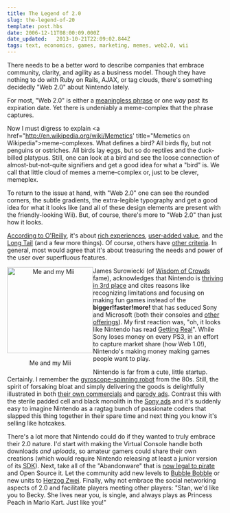 ```yaml
---
title: The Legend of 2.0
slug: the-legend-of-20
template: post.hbs
date: 2006-12-11T08:00:09.000Z
date_updated:   2013-10-21T22:09:02.844Z
tags: text, economics, games, marketing, memes, web2.0, wii
---
```


There needs to be a better word to describe companies that embrace community, clarity, and agility as a business model. Though they have nothing to do with Ruby on Rails, AJAX, or tag clouds, there's something decidedly "Web 2.0" about Nintendo lately.<!--more-->

For most, "Web 2.0" is either a <a href="http://www.37signals.com/svn/archives2/what_web_20_means_to_500_random_basecamp_customers.php" title="'What Web 2.0 means to 500 random Basecamp customers' on 37signals">meaningless phrase</a> or one <em>way</em> past its expiration date. Yet there is undeniably a meme-complex that the phrase captures.

Now I must digress to explain <a href="http://en.wikipedia.org/wiki/Memetics' title="Memetics on Wikipedia">meme-complexes</a>. What defines a bird? All birds fly, but not penguins or ostriches. All birds lay eggs, but so do reptiles and the duck-billed platypus. Still, one can look at a bird and see the loose connection of almost-but-not-quite signifiers and get a good idea for what a "bird" is. We call that little cloud of memes a meme-complex or, just to be clever, memeplex.

To return to the issue at hand, with "Web 2.0" one can see the rounded corners, the subtle gradients, the extra-legible typography and get a good idea for what it looks like (and all of these design elements are present with the friendly-looking Wii). But, of course, there's more to "Web 2.0" than just how it looks.

<a href="http://www.oreillynet.com/pub/a/oreilly/tim/news/2005/09/30/what-is-web-20.html" title="What is Web 2.0' on O'ReillyNet">According to O'Reilly</a>, it's about <a href="http://www.1up.com/do/reviewPage?cId=3155329" title="'Legend of Zelda: Twilight Princess' review">rich experiences</a>, <a href="http://www.youtube.com/watch?v=Hi6DfV9UetY" title="Editing your Mii">user-added value</a>, and the <a href="http://en.wikipedia.org/wiki/Virtual_Console_(Wii)" title="Virtual Console on Wikipedia">Long Tail</a> (and a few more things). Of course, others have <a href="http://web2.0validator.com/" title="Web2.0Validator">other criteria</a>. In general, most would agree that it's about treasuring the needs and power of the user over superfluous features.

<div class="pullquote" style="float:left; text-align:center;">
<img class="content" style="width:200px;" src="/wp-content/uploads/2006/12/mii.jpg" alt="Me and my Mii" />
<p class="small">Me and my Mii</p>
</div>

James Surowiecki (of <a href="http://www.randomhouse.com/features/wisdomofcrowds/" title="Wisdom of Crowds on Randomhouse">Wisdom of Crowds</a> fame), acknowledges that Nintendo is <a href="http://www.newyorker.com/talk/content/articles/061204ta_talk_surowiecki" title="'In Praise of Third Place' on NewYorker.com">thriving in 3rd place</a> and cites reasons like recognizing limitations and focusing on making fun games instead of the <strong>bigger!faster!more!</strong> that has seduced Sony and Microsoft (both their consoles and <a href="http://www.microsoft.com/windowsvista/default.aspx" title="Windows Vista">other offerings</a>). My first reaction was, "oh, it looks like Nintendo has read <a href="http://gettingreal.37signals.com/" title="Getting Real on 37signals">Getting Real</a>". While Sony loses money on every PS3, in an effort to capture market share (how Web 1.0!), Nintendo's making money making games people want to play.

Nintendo is far from a cute, little startup. Certainly. I remember the <a href="http://www.youtube.com/watch?v=rcxrecy__XQ" title="ROB the Robot on YouTube">gyroscope-spinning robot</a> from the 80s. Still, the spirit of forsaking bloat and simply delivering the goods is delightfully illustrated in both <a href="http://www.youtube.com/watch?v=g2nEHqGWsYM" title="The Wii Commercial collection on YouTube">their own commercials</a> and <a href="http://www.youtube.com/watch?v=cXm5n2n_U3c" title="PS3 vs. Wii Commercial on YouTube">parody ads</a>. Contrast this with the sterile padded cell and black monolith in the <a href="http://www.youtube.com/watch?v=7qamwVJaYW8" title="a PS3 ad on YouTube">Sony ads</a> and it's suddenly easy to imagine Nintendo as a ragtag bunch of passionate coders that slapped this thing together in their spare time and next thing you know it's selling like hotcakes.

There's a lot more that Nintendo could do if they wanted to truly embrace their 2.0 nature. I'd start with making the Virtual Console handle both downloads <em>and uploads</em>, so amateur gamers could share their own creations (which would require Nintendo releasing at least a junior version of its <acronym title="Software Development Kit">SDK</acronym>). Next, take all of the "Abandonware" that is <a href="http://www.gamespot.com/news/6162308.html" title="'Abandonware now legal?' on GameSpot">now legal to pirate</a> and Open Source it. Let the community add new levels to <a href="http://en.wikipedia.org/wiki/Bubble_Bobble" title="Bubble Bobble on Wikipedia">Bubble Bobble</a> or new units to <a href="http://en.wikipedia.org/wiki/Herzog_Zwei" title="Herzog Zwei on Wikipedia">Herzog Zwei</a>. Finally, why not embrace the social networking aspects of 2.0 and facilitate players meeting other players: "Stan, we'd like you to Becky. She lives near you, is single, and always plays as Princess Peach in Mario Kart. Just like you!"
